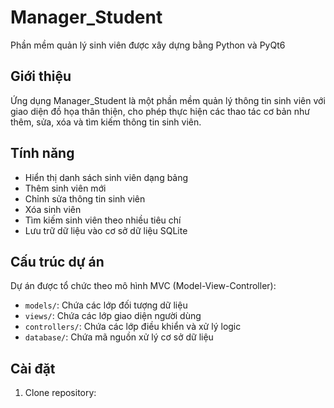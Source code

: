 # Manager_Student
Phần mềm quản lý sinh viên được xây dựng bằng Python và PyQt6

## Giới thiệu
Ứng dụng Manager_Student là một phần mềm quản lý thông tin sinh viên với giao diện đồ họa thân thiện, cho phép thực hiện các thao tác cơ bản như thêm, sửa, xóa và tìm kiếm thông tin sinh viên.

## Tính năng
- Hiển thị danh sách sinh viên dạng bảng
- Thêm sinh viên mới
- Chỉnh sửa thông tin sinh viên
- Xóa sinh viên
- Tìm kiếm sinh viên theo nhiều tiêu chí
- Lưu trữ dữ liệu vào cơ sở dữ liệu SQLite

## Cấu trúc dự án
Dự án được tổ chức theo mô hình MVC (Model-View-Controller):
- `models/`: Chứa các lớp đối tượng dữ liệu
- `views/`: Chứa các lớp giao diện người dùng
- `controllers/`: Chứa các lớp điều khiển và xử lý logic
- `database/`: Chứa mã nguồn xử lý cơ sở dữ liệu

## Cài đặt
1. Clone repository:
